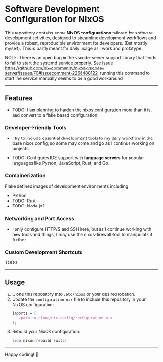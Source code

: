 # Software Development Configuration for NixOS  

This repository contains some  **NixOS configurations** tailored for software development activities, designed to streamline development workflows and provide a robust, reproducible environment for developers. (But mostly myself). This is partly meant for daily usage as I work and prototype.


NOTE: There is an open bug in the vscode-server support library that tends to fail to start the systemd service properly. See issue https://github.com/nix-community/nixos-vscode-server/issues/70#issuecomment-2268488122. running this command to start the service manually seems to be a good workaround

---

## Features  
- TODO: I am planning to harden the nixos configuration more than it is, and convert to a flake based configuration.
### **Developer-Friendly Tools**
- I try to include essential development tools to my daily workflow in the base nixos config, so some may come and go as I continue working on projects.

- TODO: Configures IDE support with **language servers** for popular languages like Python, JavaScript, Rust, and Go.  

### **Containerization**
Flake defined images of development environments including:
- Python
- TODO: Rust
- TODO: Node.js?


### **Networking and Port Access**
- I only configure HTTP/S and SSH here, but as I continue working with new tools and things, I may use the nixos-firewall-tool to manipulate it further.

### **Custom Development Shortcuts**
TODO

---

## Usage  

1. Clone this repository into `/etc/nixos` or your desired location.  
2. Update the `configuration.nix` file to include this repository in your NixOS configuration:  
   ```nix
   imports = [
     ./path-to-clone/nix-config/configuration.nix
   ];
   ```  
3. Rebuild your NixOS configuration:  
   ```bash
   sudo nixos-rebuild switch
   ```  

---

Happy coding! 🚀  